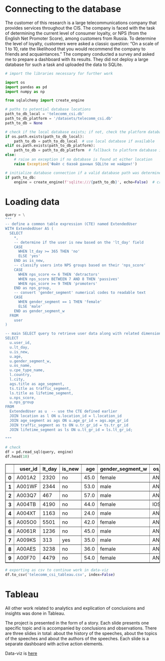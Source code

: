 # Connecting to the database

The customer of this research is a large telecommunications company that provides services throughout the CIS. The company is faced with the task of determining the current level of consumer loyalty, or NPS (from the English Net Promoter Score), among customers from Russia.
To determine the level of loyalty, customers were asked a classic question: “On a scale of 1 to 10, rate the likelihood that you would recommend the company to friends and acquaintances.”
The company conducted a survey and asked me to prepare a dashboard with its results. They did not deploy a large database for such a task and uploaded the data to SQLite.


```python
# import the libraries necessary for further work

import os
import pandas as pd
import numpy as np

from sqlalchemy import create_engine
```


```python
# paths to potential database locations
path_to_db_local = 'telecomm_csi.db'
path_to_db_platform = '/datasets/telecomm_csi.db'
path_to_db = None

# check if the local database exists; if not, check the platform database
if os.path.exists(path_to_db_local):
    path_to_db = path_to_db_local  # use local database if available
elif os.path.exists(path_to_db_platform):
    path_to_db = path_to_db_platform  # fallback to platform database if local is absent
else:
    # raise an exception if no database is found at either location
    raise Exception('Файл с базой данных SQLite не найден!')

# initialize database connection if a valid database path was determined
if path_to_db:
    engine = create_engine(f'sqlite:///{path_to_db}', echo=False)  # create SQLAlchemy engine without logging

```

# Loading data


```python
query = \
"""
-- define a common table expression (CTE) named ExtendedUser
WITH ExtendedUser AS (
  SELECT
    *,
    -- determine if the user is new based on the 'lt_day' field
    CASE
      WHEN lt_day >= 365 THEN 'no'
      ELSE 'yes'
    END as is_new,
    -- classify users into NPS groups based on their 'nps_score'
    CASE
      WHEN nps_score <= 6 THEN 'detractors'
      WHEN nps_score BETWEEN 7 AND 8 THEN 'passives'
      WHEN nps_score >= 9 THEN 'promoters'
    END as nps_group,
    -- convert 'gender_segment' numerical codes to readable text
    CASE
      WHEN gender_segment == 1 THEN 'female'
      ELSE 'male'
    END as gender_segment_w
  FROM
    user
)

-- main SELECT query to retrieve user data along with related dimensional data
SELECT
  u.user_id,
  u.lt_day,
  u.is_new,
  u.age,
  u.gender_segment_w,
  u.os_name,
  u.cpe_type_name,
  l.country,
  l.city,
  ags.title as age_segment,
  ts.title as traffic_segment,
  ls.title as lifetime_segment,
  u.nps_score,
  u.nps_group
FROM
  ExtendedUser as u  -- use the CTE defined earlier
  JOIN location as l ON u.location_id = l.location_id 
  JOIN age_segment as ags ON u.age_gr_id = ags.age_gr_id  
  JOIN traffic_segment as ts ON u.tr_gr_id = ts.tr_gr_id  
  JOIN lifetime_segment as ls ON u.lt_gr_id = ls.lt_gr_id;  

"""
```


```python
# check 
df = pd.read_sql(query, engine)
df.head(10)
```




<div>
<style scoped>
    .dataframe tbody tr th:only-of-type {
        vertical-align: middle;
    }

    .dataframe tbody tr th {
        vertical-align: top;
    }

    .dataframe thead th {
        text-align: right;
    }
</style>
<table border="1" class="dataframe">
  <thead>
    <tr style="text-align: right;">
      <th></th>
      <th>user_id</th>
      <th>lt_day</th>
      <th>is_new</th>
      <th>age</th>
      <th>gender_segment_w</th>
      <th>os_name</th>
      <th>cpe_type_name</th>
      <th>country</th>
      <th>city</th>
      <th>age_segment</th>
      <th>traffic_segment</th>
      <th>lifetime_segment</th>
      <th>nps_score</th>
      <th>nps_group</th>
    </tr>
  </thead>
  <tbody>
    <tr>
      <th>0</th>
      <td>A001A2</td>
      <td>2320</td>
      <td>no</td>
      <td>45.0</td>
      <td>female</td>
      <td>ANDROID</td>
      <td>SMARTPHONE</td>
      <td>Россия</td>
      <td>Уфа</td>
      <td>05 45-54</td>
      <td>04 1-5</td>
      <td>08 36+</td>
      <td>10</td>
      <td>promoters</td>
    </tr>
    <tr>
      <th>1</th>
      <td>A001WF</td>
      <td>2344</td>
      <td>no</td>
      <td>53.0</td>
      <td>male</td>
      <td>ANDROID</td>
      <td>SMARTPHONE</td>
      <td>Россия</td>
      <td>Киров</td>
      <td>05 45-54</td>
      <td>04 1-5</td>
      <td>08 36+</td>
      <td>10</td>
      <td>promoters</td>
    </tr>
    <tr>
      <th>2</th>
      <td>A003Q7</td>
      <td>467</td>
      <td>no</td>
      <td>57.0</td>
      <td>male</td>
      <td>ANDROID</td>
      <td>SMARTPHONE</td>
      <td>Россия</td>
      <td>Москва</td>
      <td>06 55-64</td>
      <td>08 20-25</td>
      <td>06 13-24</td>
      <td>10</td>
      <td>promoters</td>
    </tr>
    <tr>
      <th>3</th>
      <td>A004TB</td>
      <td>4190</td>
      <td>no</td>
      <td>44.0</td>
      <td>female</td>
      <td>IOS</td>
      <td>SMARTPHONE</td>
      <td>Россия</td>
      <td>РостовнаДону</td>
      <td>04 35-44</td>
      <td>03 0.1-1</td>
      <td>08 36+</td>
      <td>10</td>
      <td>promoters</td>
    </tr>
    <tr>
      <th>4</th>
      <td>A004XT</td>
      <td>1163</td>
      <td>no</td>
      <td>24.0</td>
      <td>male</td>
      <td>ANDROID</td>
      <td>SMARTPHONE</td>
      <td>Россия</td>
      <td>Рязань</td>
      <td>02 16-24</td>
      <td>05 5-10</td>
      <td>08 36+</td>
      <td>10</td>
      <td>promoters</td>
    </tr>
    <tr>
      <th>5</th>
      <td>A005O0</td>
      <td>5501</td>
      <td>no</td>
      <td>42.0</td>
      <td>female</td>
      <td>ANDROID</td>
      <td>SMARTPHONE</td>
      <td>Россия</td>
      <td>Омск</td>
      <td>04 35-44</td>
      <td>05 5-10</td>
      <td>08 36+</td>
      <td>6</td>
      <td>detractors</td>
    </tr>
    <tr>
      <th>6</th>
      <td>A0061R</td>
      <td>1236</td>
      <td>no</td>
      <td>45.0</td>
      <td>male</td>
      <td>ANDROID</td>
      <td>SMARTPHONE</td>
      <td>Россия</td>
      <td>Уфа</td>
      <td>05 45-54</td>
      <td>06 10-15</td>
      <td>08 36+</td>
      <td>10</td>
      <td>promoters</td>
    </tr>
    <tr>
      <th>7</th>
      <td>A009KS</td>
      <td>313</td>
      <td>yes</td>
      <td>35.0</td>
      <td>male</td>
      <td>ANDROID</td>
      <td>SMARTPHONE</td>
      <td>Россия</td>
      <td>Москва</td>
      <td>04 35-44</td>
      <td>13 45-50</td>
      <td>05 7-12</td>
      <td>10</td>
      <td>promoters</td>
    </tr>
    <tr>
      <th>8</th>
      <td>A00AES</td>
      <td>3238</td>
      <td>no</td>
      <td>36.0</td>
      <td>female</td>
      <td>ANDROID</td>
      <td>SMARTPHONE</td>
      <td>Россия</td>
      <td>СанктПетербург</td>
      <td>04 35-44</td>
      <td>04 1-5</td>
      <td>08 36+</td>
      <td>10</td>
      <td>promoters</td>
    </tr>
    <tr>
      <th>9</th>
      <td>A00F70</td>
      <td>4479</td>
      <td>no</td>
      <td>54.0</td>
      <td>female</td>
      <td>ANDROID</td>
      <td>SMARTPHONE</td>
      <td>Россия</td>
      <td>Волгоград</td>
      <td>05 45-54</td>
      <td>07 15-20</td>
      <td>08 36+</td>
      <td>9</td>
      <td>promoters</td>
    </tr>
  </tbody>
</table>
</div>




```python
# exporting as csv to continue work in data-viz
df.to_csv('telecomm_csi_tableau.csv', index=False)
```

# Tableau

All other work related to analytics and explication of conclusions and insights was done in Tableau.

The project is presented in the form of a story. Each slide presents one specific topic and is accompanied by conclusions and observations. There are three slides in total: about the history of the speeches, about the topics of the speeches and about the authors of the speeches. Each slide is a separate dashboard with active action elements.

Data-viz is [here](https://public.tableau.com/app/profile/artem.aglyamov/viz/projectNo_2TELECOMNPS/Story1 "yep, that's right, tap on me")
